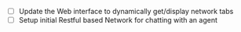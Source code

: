 
- [ ] Update the Web interface to dynamically get/display network tabs
- [ ] Setup initial Restful based Network for chatting with an agent
